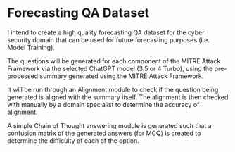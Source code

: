# Forecasting QA Dataset

I intend to create a high quality forecasting QA dataset for the cyber security domain that can be used for future forecasting purposes (i.e. Model Training).

The questions will be generated for each component of the MITRE Attack Framework via the selected ChatGPT model (3.5 or 4 Turbo), using the pre-processed summary generated using the MITRE Attack Framework. 

It will be run through an Alignment module to check if the question being generated is aligned with the summary itself. The alignment is then checked with manually by a domain specialist to determine the accuracy of alignment.

A simple Chain of Thought answering module is generated such that a confusion matrix of the generated answers (for MCQ) is created to determine the difficulty of each of the option. 
